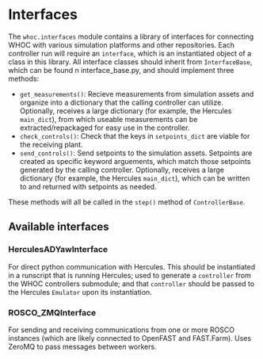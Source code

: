 # Interfaces

The `whoc.interfaces` module contains a library of interfaces for connecting 
WHOC with various simulation platforms and other repositories. Each controller
run will require an `interface`, which is an instantiated object of a class
in this library. All interface classes should inherit from `InterfaceBase`, 
which can be found n interface_base.py, and should implement three methods:
- `get_measurements()`: Recieve measurements from simulation assets and 
organize into a dictionary that the calling controller can utilize. Optionally,
receives a large dictionary (for example, the Hercules `main_dict`), from which
useable measurements can be extracted/repackaged for easy use in the controller.
- `check_controls()`: Check that the keys in `setpoints_dict` are viable for 
the receiving plant.
- `send_controls()`: Send setpoints to the simulation assets. Setpoints are 
created as specific keyword arguements, which match those setpoints generated
by the calling controller. Optionally, receives a large dictionary 
(for example, the Hercules `main_dict`), which can be written to and returned
with setpoints as needed.

These methods will all be called in the `step()` method of `ControllerBase`.

## Available interfaces

### HerculesADYawInterface
For direct python communication with Hercules. This should be instantiated 
in a runscript that is running Hercules; used to generate a `controller` from 
the WHOC controllers submodule; and that `controller` should be passed to the
Hercules `Emulator` upon its instantiation.

### ROSCO_ZMQInterface
For sending and receiving communications from one or more ROSCO instances 
(which are likely connected to OpenFAST and FAST.Farm). Uses ZeroMQ to pass
messages between workers.
